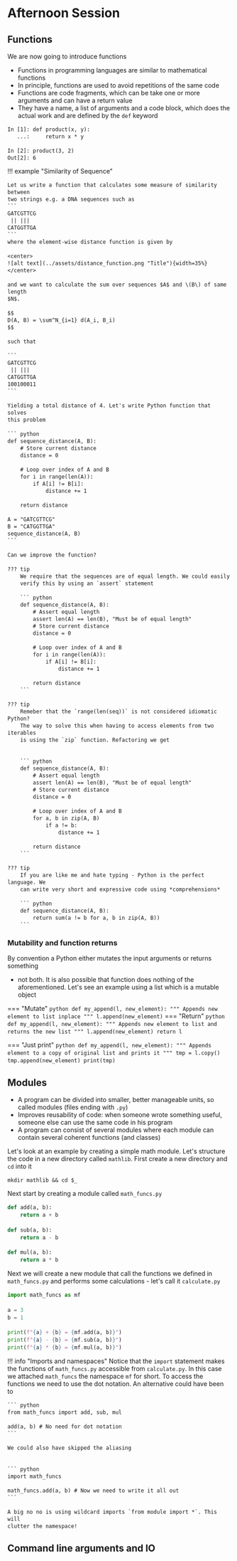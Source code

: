 # Afternoon Session

## Functions

We are now going to introduce functions

* Functions in programming languages are similar to mathematical functions
* In principle, functions are used to avoid repetitions of the same code 
* Functions are code fragments, which can be take one or more arguments and
  can have a return value
* They have a name, a list of arguments and a code block, which does the actual
  work and are defined by the `def` keyword

``` ipython
In [1]: def product(x, y):
   ...:     return x * y

In [2]: product(3, 2)
Out[2]: 6
```

!!! example "Similarity of Sequence"
    
    Let us write a function that calculates some measure of similarity between
    two strings e.g. a DNA sequences such as
    ```
    GATCGTTCG
     || |||  
    CATGGTTGA
    ```
    where the element-wise distance function is given by 

    <center>
    ![alt text](../assets/distance_function.png "Title"){width=35%}
    </center>

    and we want to calculate the sum over sequences $A$ and \(B\) of same length
    $N$.

    $$
    D(A, B) = \sum^N_{i=1} d(A_i, B_i)
    $$

    such that

    ```
    GATCGTTCG
     || |||  
    CATGGTTGA
    100100011    
    ```

    Yielding a total distance of 4. Let's write Python function that solves
    this problem

    ``` python
    def sequence_distance(A, B):
        # Store current distance 
        distance = 0
        
        # Loop over index of A and B
        for i in range(len(A)):
            if A[i] != B[i]:
                distance += 1

        return distance

    A = "GATCGTTCG"
    B = "CATGGTTGA"
    sequence_distance(A, B)
    ```

    Can we improve the function?

    ??? tip
        We require that the sequences are of equal length. We could easily
        verify this by using an `assert` statement

        ``` python
        def sequence_distance(A, B):
            # Assert equal length
            assert len(A) == len(B), "Must be of equal length"
            # Store current distance 
            distance = 0
            
            # Loop over index of A and B
            for i in range(len(A)):
                if A[i] != B[i]:
                    distance += 1

            return distance
        ```

    ??? tip
        Remeber that the `range(len(seq))` is not considered idiomatic Python?
        The way to solve this when having to access elements from two iterables
        is using the `zip` function. Refactoring we get


        ``` python
        def sequence_distance(A, B):
            # Assert equal length
            assert len(A) == len(B), "Must be of equal length"
            # Store current distance 
            distance = 0
            
            # Loop over index of A and B
            for a, b in zip(A, B)
                if a != b:
                    distance += 1

            return distance
        ```

    ??? tip
        If you are like me and hate typing - Python is the perfect language. We
        can write very short and expressive code using *comprehensions*

        ``` python
        def sequence_distance(A, B):
            return sum(a != b for a, b in zip(A, B))
        ```

### Mutability and function returns

By convention a Python either mutates the input arguments or returns something
- not both. It is also possible that function does nothing of the
aforementioned. Let's see an example using a list which is a mutable object


=== "Mutate"
    ``` python
    def my_append(l, new_element):
        """
        Appends new element to list inplace
        """
        l.append(new_element)
    ```
=== "Return"
    ``` python
    def my_append(l, new_element):
        """
        Appends new element to list and returns the new list
        """
        l.append(new_element)
        return l
    ```

=== "Just print"
    ``` python
    def my_append(l, new_element):
        """
        Appends element to a copy of original list and prints it
        """
        tmp = l.copy()
        tmp.append(new_element)
        print(tmp)
    ```

## Modules

* A program can be divided into smaller, better manageable units, so called
  modules (files ending with `.py`)
* Improves reusability of code: when someone wrote something useful, someone
  else can use the same code in his program
* A program can consist of several modules where each module can contain
  several coherent functions (and classes)

Let's look at an example by creating a simple math module. Let's structure the
code in a new directory called `mathlib`. First create a new directory and `cd`
into it

``` 
mkdir mathlib && cd $_
```

Next start by creating a module called `math_funcs.py`

``` python title="math_funcs.py"
def add(a, b):
    return a + b

def sub(a, b):
    return a - b

def mul(a, b):
    return a * b
```

Next we will create a new module that call the functions we defined in
`math_funcs.py` and performs some calculations - let's call it `calculate.py`

``` python title="calculate.py"
import math_funcs as mf

a = 3
b = 1

print(f"{a} + {b} = {mf.add(a, b)}")
print(f"{a} - {b} = {mf.sub(a, b)}")
print(f"{a} * {b} = {mf.mul(a, b)}")
```

!!! info "Imports and namespaces"
    Notice that the `import` statement makes the functions of `math_funcs.py`
    accessible from `calculate.py`. In this case we attached `math_funcs` the
    namespace `mf` for short. To access the functions we need to use the dot
    notation. An alternative could have been to 

    ``` python
    from math_funcs import add, sub, mul

    add(a, b) # No need for dot notation
    ```

    We could also have skipped the aliasing


    ``` python
    import math_funcs

    math_funcs.add(a, b) # Now we need to write it all out
    ```

    A big no no is using wildcard imports `from module import *`. This will
    clutter the namespace!

## Command line arguments and IO









    

    
    

